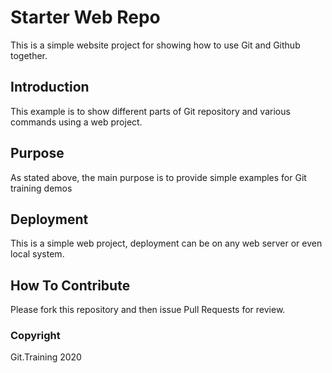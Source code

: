 # Starter Web Repo

This is a simple website project for showing how to use Git and Github together. 

## Introduction
This example is to show different parts of Git repository and various commands using a web project.

## Purpose

As stated above, the main purpose is to provide simple examples for Git training demos

## Deployment
This is a simple web project, deployment can be on any web server or even local system.


## How To Contribute
Please fork this repository and then issue Pull Requests for review.

### Copyright
Git.Training 2020
